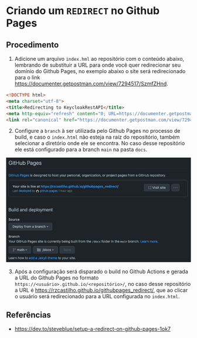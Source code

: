 # Criando um `REDIRECT` no Github Pages

## Procedimento

1. Adicione um arquivo `index.hml` ao repositório com o conteúdo abaixo, lembrando de substituir a URL para onde você quer redirecionar seu domínio do Github Pages, no exemplo abaixo o site será redirecionado para o link <https://documenter.getpostman.com/view/7294517/SzmfZHnd>.

```html
<!DOCTYPE html>
<meta charset="utf-8">
<title>Redirecting to KeycloakRestAPI</title>
<meta http-equiv="refresh" content="0; URL=https://documenter.getpostman.com/view/7294517/SzmfZHnd">
<link rel="canonical" href="https://documenter.getpostman.com/view/7294517/SzmfZHnd">
```

2. Configure a `branch` à ser utilizada pelo Github Pages no processo de build, e caso o `index.html` não esteja na raíz do repositório, também selecionar a diretório onde ele se encontra. No caso desse repositório ele está configurado para a branch `main` na pasta `docs`.

![Github Pages Config](gh_pages_config.png)

3. Após a configuração será disparado o build no Github Actions e gerada a URL do Github Pages no formato `https://<usuário>.github.io/<repositório>/`, no caso desse repositório a URL é <https://rzcastilho.github.io/githubpages_redirect/>, que ao clicar o usuário será redirecionado para a URL configurada no `index.html`.

## Referências

* <https://dev.to/steveblue/setup-a-redirect-on-github-pages-1ok7>
